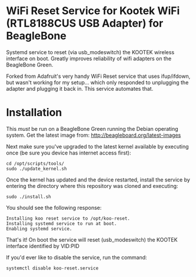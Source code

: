 WiFi Reset Service for Kootek WiFi (RTL8188CUS USB Adapter) for BeagleBone
==================

Systemd service to reset (via usb_modeswitch) the KOOTEK wireless interface on boot.  Greatly improves reliability of wifi adapters on the BeagleBone Green.

Forked from Adafruit's very handy WiFi Reset service that uses ifup/ifdown, but wasn't working for my setup... which only responded to unplugging the adapter and plugging it back in. This service automates that.

Installation
============

This *must* be run on a BeagleBone Green running the Debian operating system.  Get the latest image from: http://beagleboard.org/latest-images

Next make sure you've upgraded to the latest kernel available by executing once (be sure you device has internet access first):

````
cd /opt/scripts/tools/
sudo ./update_kernel.sh
````

Once the kernel has updated and the device restarted, install the service by entering the directory where this repository was cloned and executing:

````
sudo ./install.sh
````

You should see the following response:

````
Installing koo reset service to /opt/koo-reset.
Installing systemd service to run at boot.
Enabling systemd service.
````

That's it!  On boot the service will reset (usb_modeswitch) the KOOTEK interface identified by VID:PID

If you'd ever like to disable the service, run the command:

````
systemctl disable koo-reset.service
````
